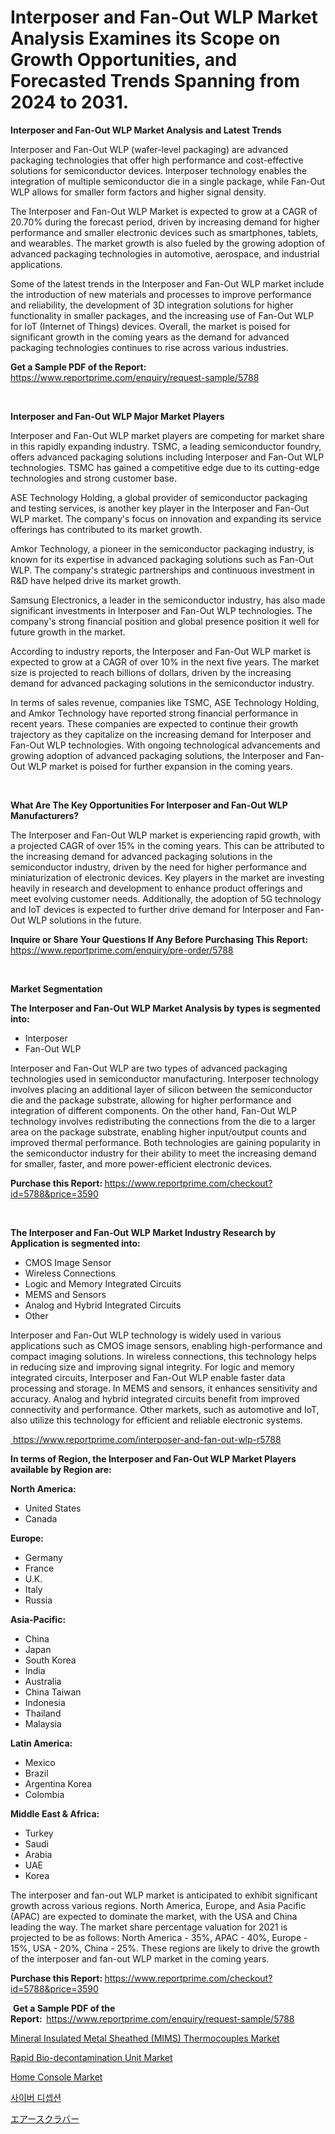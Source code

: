 <p><h1>Interposer and Fan-Out WLP Market Analysis Examines its Scope on Growth Opportunities, and Forecasted Trends Spanning from 2024 to 2031.</h1></p><p><strong>Interposer and Fan-Out WLP Market Analysis and Latest Trends</strong></p>
<p><p>Interposer and Fan-Out WLP (wafer-level packaging) are advanced packaging technologies that offer high performance and cost-effective solutions for semiconductor devices. Interposer technology enables the integration of multiple semiconductor die in a single package, while Fan-Out WLP allows for smaller form factors and higher signal density.</p><p>The Interposer and Fan-Out WLP Market is expected to grow at a CAGR of 20.70% during the forecast period, driven by increasing demand for higher performance and smaller electronic devices such as smartphones, tablets, and wearables. The market growth is also fueled by the growing adoption of advanced packaging technologies in automotive, aerospace, and industrial applications.</p><p>Some of the latest trends in the Interposer and Fan-Out WLP market include the introduction of new materials and processes to improve performance and reliability, the development of 3D integration solutions for higher functionality in smaller packages, and the increasing use of Fan-Out WLP for IoT (Internet of Things) devices. Overall, the market is poised for significant growth in the coming years as the demand for advanced packaging technologies continues to rise across various industries.</p></p>
<p><strong>Get a Sample PDF of the Report:&nbsp;</strong> <a href="https://www.reportprime.com/enquiry/request-sample/5788">https://www.reportprime.com/enquiry/request-sample/5788</a></p>
<p>&nbsp;</p>
<p><strong>Interposer and Fan-Out WLP Major Market Players</strong></p>
<p><p>Interposer and Fan-Out WLP market players are competing for market share in this rapidly expanding industry. TSMC, a leading semiconductor foundry, offers advanced packaging solutions including Interposer and Fan-Out WLP technologies. TSMC has gained a competitive edge due to its cutting-edge technologies and strong customer base.</p><p>ASE Technology Holding, a global provider of semiconductor packaging and testing services, is another key player in the Interposer and Fan-Out WLP market. The company's focus on innovation and expanding its service offerings has contributed to its market growth.</p><p>Amkor Technology, a pioneer in the semiconductor packaging industry, is known for its expertise in advanced packaging solutions such as Fan-Out WLP. The company's strategic partnerships and continuous investment in R&D have helped drive its market growth.</p><p>Samsung Electronics, a leader in the semiconductor industry, has also made significant investments in Interposer and Fan-Out WLP technologies. The company's strong financial position and global presence position it well for future growth in the market.</p><p>According to industry reports, the Interposer and Fan-Out WLP market is expected to grow at a CAGR of over 10% in the next five years. The market size is projected to reach billions of dollars, driven by the increasing demand for advanced packaging solutions in the semiconductor industry.</p><p>In terms of sales revenue, companies like TSMC, ASE Technology Holding, and Amkor Technology have reported strong financial performance in recent years. These companies are expected to continue their growth trajectory as they capitalize on the increasing demand for Interposer and Fan-Out WLP technologies. With ongoing technological advancements and growing adoption of advanced packaging solutions, the Interposer and Fan-Out WLP market is poised for further expansion in the coming years.</p></p>
<p>&nbsp;</p>
<p><strong>What Are The Key Opportunities For Interposer and Fan-Out WLP Manufacturers?</strong></p>
<p><p>The Interposer and Fan-Out WLP market is experiencing rapid growth, with a projected CAGR of over 15% in the coming years. This can be attributed to the increasing demand for advanced packaging solutions in the semiconductor industry, driven by the need for higher performance and miniaturization of electronic devices. Key players in the market are investing heavily in research and development to enhance product offerings and meet evolving customer needs. Additionally, the adoption of 5G technology and IoT devices is expected to further drive demand for Interposer and Fan-Out WLP solutions in the future.</p></p>
<p><strong>Inquire or Share Your Questions If Any Before Purchasing This Report:</strong> <a href="https://www.reportprime.com/enquiry/pre-order/5788">https://www.reportprime.com/enquiry/pre-order/5788</a></p>
<p>&nbsp;</p>
<p><strong>Market Segmentation</strong></p>
<p><strong>The Interposer and Fan-Out WLP Market Analysis by types is segmented into:</strong></p>
<p><ul><li>Interposer</li><li>Fan-Out WLP</li></ul></p>
<p><p>Interposer and Fan-Out WLP are two types of advanced packaging technologies used in semiconductor manufacturing. Interposer technology involves placing an additional layer of silicon between the semiconductor die and the package substrate, allowing for higher performance and integration of different components. On the other hand, Fan-Out WLP technology involves redistributing the connections from the die to a larger area on the package substrate, enabling higher input/output counts and improved thermal performance. Both technologies are gaining popularity in the semiconductor industry for their ability to meet the increasing demand for smaller, faster, and more power-efficient electronic devices.</p></p>
<p><strong>Purchase this Report:&nbsp;</strong><a href="https://www.reportprime.com/checkout?id=5788&price=3590">https://www.reportprime.com/checkout?id=5788&price=3590</a></p>
<p>&nbsp;</p>
<p><strong>The Interposer and Fan-Out WLP Market Industry Research by Application is segmented into:</strong></p>
<p><ul><li>CMOS Image Sensor</li><li>Wireless Connections</li><li>Logic and Memory Integrated Circuits</li><li>MEMS and Sensors</li><li>Analog and Hybrid Integrated Circuits</li><li>Other</li></ul></p>
<p><p>Interposer and Fan-Out WLP technology is widely used in various applications such as CMOS image sensors, enabling high-performance and compact imaging solutions. In wireless connections, this technology helps in reducing size and improving signal integrity. For logic and memory integrated circuits, Interposer and Fan-Out WLP enable faster data processing and storage. In MEMS and sensors, it enhances sensitivity and accuracy. Analog and hybrid integrated circuits benefit from improved connectivity and performance. Other markets, such as automotive and IoT, also utilize this technology for efficient and reliable electronic systems.</p></p>
<p><a href="https://www.reportprime.com/interposer-and-fan-out-wlp-r5788">&nbsp;https://www.reportprime.com/interposer-and-fan-out-wlp-r5788</a></p>
<p><strong>In terms of Region, the Interposer and Fan-Out WLP Market Players available by Region are:</strong></p>
<p>
    <p> <strong> North America: </strong>
        <ul>
            <li>United States</li>
            <li>Canada</li>
        </ul>
        </p> 
    <p> <strong> Europe: </strong>
        <ul>
            <li>Germany</li>
            <li>France</li>
            <li>U.K.</li>
            <li>Italy</li>
            <li>Russia</li>
        </ul>
        </p> 
    <p> <strong> Asia-Pacific: </strong>
        <ul>
            <li>China</li>
            <li>Japan</li>
            <li>South Korea</li>
            <li>India</li>
            <li>Australia</li>
            <li>China Taiwan</li>
            <li>Indonesia</li>
            <li>Thailand</li>
            <li>Malaysia</li>
        </ul>
        </p> 
    <p> <strong> Latin America: </strong>
        <ul>
            <li>Mexico</li>
            <li>Brazil</li>
            <li>Argentina Korea</li>
            <li>Colombia</li>
        </ul>
        </p> 
    <p> <strong> Middle East & Africa: </strong>
        <ul>
            <li>Turkey</li>
            <li>Saudi</li>
            <li>Arabia</li>
            <li>UAE</li>
            <li>Korea</li>
        </ul>
    </p>
    </p>
<p><p>The interposer and fan-out WLP market is anticipated to exhibit significant growth across various regions. North America, Europe, and Asia Pacific (APAC) are expected to dominate the market, with the USA and China leading the way. The market share percentage valuation for 2021 is projected to be as follows: North America - 35%, APAC - 40%, Europe - 15%, USA - 20%, China - 25%. These regions are likely to drive the growth of the interposer and fan-out WLP market in the coming years.</p></p>
<p><strong>Purchase this Report: </strong><a href="https://www.reportprime.com/checkout?id=5788&price=3590">https://www.reportprime.com/checkout?id=5788&price=3590</a></p>
<p>&nbsp;<strong>Get a Sample PDF of the Report:&nbsp;&nbsp;</strong><a href="https://www.reportprime.com/enquiry/request-sample/5788">https://www.reportprime.com/enquiry/request-sample/5788</a></p>
<p><strong></strong></p>
<p><p><a href="https://medium.com/@m.muhlisin.sin_83756/market-forecast-global-mineral-insulated-metal-sheathed-mims-thermocouples-trends-and-impact-1e6ae531e496">Mineral Insulated Metal Sheathed (MIMS) Thermocouples Market</a></p><p><a href="https://issuu.com/reportprime-2/docs/rapid-bio-decontamination-unit-market-size-2030.pp">Rapid Bio-decontamination Unit Market</a></p><p><a href="https://github.com/JameTravis/Market-Research-Report-List-6/blob/main/home-console-market.md">Home Console Market</a></p><p><a href="https://medium.com/@cheddar67856/2024%EB%85%84%EB%B6%80%ED%84%B0-2031%EB%85%84%EA%B9%8C%EC%A7%80-%EC%82%AC%EC%9D%B4%EB%B2%84-%EC%86%8D%EC%9E%84%EC%88%98-%EC%8B%9C%EC%9E%A5-%EC%A0%90%EC%9C%A0%EC%9C%A8%EA%B3%BC-%EA%B2%BD%EC%9F%81-%ED%92%8D%EA%B2%BD%EC%97%90-%EB%8C%80%ED%95%9C-%ED%86%B5%EC%B0%B0%EB%A0%A5-9b87f0c550a2">사이버 디셉션</a></p><p><a href="https://medium.com/@trevawiszk20231/%E3%82%A8%E3%82%A2%E3%82%B9%E3%82%AF%E3%83%A9%E3%83%90%E3%83%BC%E7%94%A3%E6%A5%AD%E5%88%86%E6%9E%90%E3%83%AC%E3%83%9D%E3%83%BC%E3%83%88-%E5%B8%82%E5%A0%B4%E8%A6%8F%E6%A8%A1%E3%81%AF-2024%E5%B9%B4%E3%81%8B%E3%82%892031%E5%B9%B4%E3%81%BE%E3%81%A7%E3%81%AE%E6%9C%9F%E9%96%93%E3%81%AB-%E5%B9%B4%E5%B9%B3%E5%9D%87%E6%88%90%E9%95%B7%E7%8E%875-5-%E3%81%A7%E6%8B%A1%E5%A4%A7%E4%BA%88%E6%B8%AC%E3%81%95%E3%82%8C-%E3%82%A2%E3%83%97%E3%83%AA%E3%82%B1%E3%83%BC%E3%82%B7%E3%83%A7%E3%83%B3-%E3%82%BF%E3%82%A4%E3%83%97-%E5%9C%B0%E5%9F%9F%E5%88%A5%E3%81%AB%E5%88%86%E6%9E%90%E3%81%95%E3%82%8C%E3%81%BE%E3%81%99-2d0988e1a09a">エアースクラバー</a></p></p>